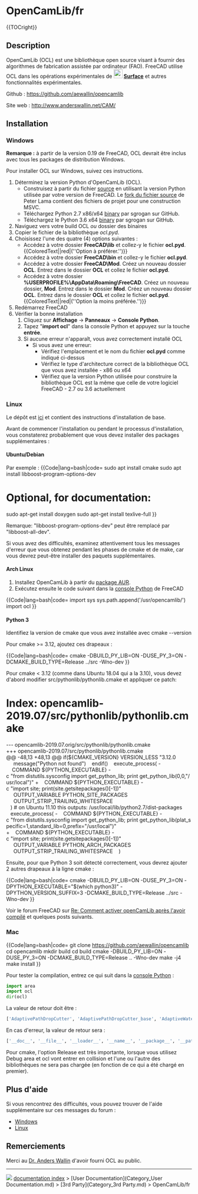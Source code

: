 # OpenCamLib/fr
{{TOCright}}

## Description

OpenCamLib (OCL) est une bibliothèque open source visant à fournir des algorithmes de fabrication assistée par ordinateur (FAO). FreeCAD utilise OCL dans les opérations expérimentales de **<img src="images/Path_Surface.svg" width=24px> [Surface](Path_Surface/fr.md)** et autres fonctionnalités expérimentales.

Github : <https://github.com/aewallin/opencamlib>

Site web : <http://www.anderswallin.net/CAM/>



## Installation

### Windows

**Remarque :** à partir de la version 0.19 de FreeCAD, OCL devrait être inclus avec tous les packages de distribution Windows.

Pour installer OCL sur Windows, suivez ces instructions.

1.  Déterminez la version Python d\'OpenCamLib (OCL).
    -   Construisez à partir du fichier [source](https://github.com/aewallin/opencamlib) en utilisant la version Python utilisée par votre version de FreeCAD. Le [fork du fichier source](https://github.com/peterlama/opencamlib) de Peter Lama contient des fichiers de projet pour une construction MSVC.
    -   Téléchargez Python 2.7 x86/x64 [binary](https://github.com/sgrogan/opencamlib/releases) par sgrogan sur GitHub.
    -   Téléchargez le Python 3.6 x64 [binary](https://github.com/sgrogan/opencamlib/releases) par sgrogan sur GitHub.
2.  Naviguez vers votre build OCL *ou* dossier des binaires
3.  Copier le fichier de la bibliothèque *ocl.pyd*.
4.  Choisissez l\'une des quatre (4) options suivantes :
    -   Accédez à votre dossier **FreeCAD\\lib** et collez-y le fichier **ocl.pyd**. {{ColoredText||red|(''Option à préférer.'')}}
    -   Accédez à votre dossier **FreeCAD\\bin** et collez-y le fichier **ocl.pyd**.
    -   Accédez à votre dossier **FreeCAD\\Mod**. Créez un nouveau dossier **OCL**. Entrez dans le dossier **OCL** et collez le fichier **ocl.pyd**.
    -   Accédez à votre dossier **%USERPROFILE%\\AppData\\Roaming\\FreeCAD**. Créez un nouveau dossier, **Mod**. Entrez dans le dossier **Mod**. Créez un nouveau dossier **OCL**. Entrez dans le dossier **OCL** et collez le fichier **ocl.pyd**. {{ColoredText||red|(''Option la moins préférée.'')}}
5.  Redémarrez FreeCAD
6.  Vérifier la bonne installation
    1.  Cliquez sur **Affichage** → **Panneaux** → **Console Python**.
    2.  Tapez \"**import ocl**\" dans la console Python et appuyez sur la touche **entrée**.
    3.  Si aucune erreur n\'apparaît, vous avez correctement installé OCL
        -   Si vous avez une erreur:
            -   Vérifiez l\'emplacement et le nom du fichier **ocl.pyd** comme indiqué ci-dessus
            -   Vérifiez le type d\'architecture correct de la bibliothèque OCL que vous avez installée - x86 ou x64
            -   Vérifiez que la version Python utilisée pour construire la bibliothèque OCL est la même que celle de votre logiciel FreeCAD - 2.7 ou 3.6 actuellement

### Linux

Le dépôt est [ici](https://github.com/aewallin/opencamlib) et contient des instructions d\'installation de base.

Avant de commencer l\'installation ou pendant le processus d\'installation, vous constaterez probablement que vous devez installer des packages supplémentaires :

#### Ubuntu/Debian

Par exemple : {{Code|lang=bash|code=
sudo apt install cmake
sudo apt install libboost-program-options-dev
# Optional, for documentation:
sudo apt-get install doxygen
sudo apt-get install texlive-full
}}

Remarque: \"libboost-program-options-dev\" peut être remplacé par \"libboost-all-dev\".

Si vous avez des difficultés, examinez attentivement tous les messages d\'erreur que vous obtenez pendant les phases de cmake et de make, car vous devrez peut-être installer des paquets supplémentaires.



#### Arch Linux 

1.  Installez OpenCamLib à partir du [package AUR](https://aur.archlinux.org/packages/opencamlib-git).
2.  Exécutez ensuite le code suivant dans la [console Python](Python_console/fr.md) de FreeCAD


{{Code|lang=bash|code=
import sys
sys.path.append('/usr/opencamlib/')
import ocl
}}

#### Python 3 

Identifiez la version de cmake que vous avez installée avec cmake --version

Pour cmake \>= 3.12, ajoutez ces drapeaux :


{{Code|lang=bash|code=
cmake -DBUILD_PY_LIB=ON -DUSE_PY_3=ON -DCMAKE_BUILD_TYPE=Release ../src -Wno-dev
}}

Pour cmake \< 3.12 (comme dans Ubuntu 18.04 qui a la 3.10), vous devez d\'abord modifier src/pythonlib/pythonlib.cmake et appliquer ce patch:

Index: opencamlib-2019.07/src/pythonlib/pythonlib.cmake
===================================================================
--- opencamlib-2019.07.orig/src/pythonlib/pythonlib.cmake
+++ opencamlib-2019.07/src/pythonlib/pythonlib.cmake
@@ -48,13 +48,13 @@ if(${CMAKE_VERSION} VERSION_LESS "3.12.0
     message("Python not found")
   endif()
   execute_process(
-    COMMAND ${PYTHON_EXECUTABLE} -c "from distutils.sysconfig import get_python_lib; print get_python_lib(0,0,\"/usr/local\")"
+    COMMAND ${PYTHON_EXECUTABLE} -c "import site; print(site.getsitepackages()[-1])"
     OUTPUT_VARIABLE PYTHON_SITE_PACKAGES
     OUTPUT_STRIP_TRAILING_WHITESPACE
   ) # on Ubuntu 11.10 this outputs: /usr/local/lib/python2.7/dist-packages
 
   execute_process(
-    COMMAND ${PYTHON_EXECUTABLE} -c "from distutils.sysconfig import get_python_lib; print get_python_lib(plat_specific=1,standard_lib=0,prefix=\"/usr/local\")"
+    COMMAND ${PYTHON_EXECUTABLE} -c "import site; print(site.getsitepackages()[-1])"
     OUTPUT_VARIABLE PYTHON_ARCH_PACKAGES
     OUTPUT_STRIP_TRAILING_WHITESPACE
   )

Ensuite, pour que Python 3 soit détecté correctement, vous devrez ajouter 2 autres drapeaux à la ligne cmake :


{{Code|lang=bash|code=
cmake -DBUILD_PY_LIB=ON -DUSE_PY_3=ON -DPYTHON_EXECUTABLE="$(which python3)" -DPYTHON_VERSION_SUFFIX=3 -DCMAKE_BUILD_TYPE=Release ../src -Wno-dev
}}

Voir le forum FreeCAD sur [Re: Comment activer openCamLib après l\'avoir compilé](https://forum.freecadweb.org/viewtopic.php?p=316970#p316988) et quelques posts suivants.

### Mac


{{Code|lang=bash|code=
git clone https://github.com/aewallin/opencamlib
cd opencamlib
mkdir build
cd build
cmake -DBUILD_PY_LIB=ON -DUSE_PY_3=ON -DCMAKE_BUILD_TYPE=Release .. -Wno-dev
make -j4
make install
}}

Pour tester la compilation, entrez ce qui suit dans la [console Python](Python_console/fr.md) :


```python
import area
import ocl
dir(ocl)
```

La valeur de retour doit être :


```python
['AdaptivePathDropCutter', 'AdaptivePathDropCutter_base', 'AdaptiveWaterline', 'AdaptiveWaterline_base', 'Arc', 'ArcSpanType', 'BallConeCutter', 'BallCutter', 'BatchDropCutter', 'BatchDropCutter_base', 'BatchPushCutter', 'BatchPushCutter_base', 'Bbox', 'BullConeCutter', 'BullCutter', 'CCPoint', 'CCType', 'CLPoint', 'CompBallCutter', 'CompCylCutter', 'ConeConeCutter', 'ConeCutter', 'CutterLocationSurface', 'CylConeCutter', 'CylCutter', 'Ellipse', 'EllipsePosition', 'Fiber', 'Fiber_base', 'Interval', 'Line', 'LineCLFilter', 'LineCLFilter_base', 'LineSpanType', 'MillingCutter', 'Path', 'PathDropCutter', 'PathDropCutter_base', 'Path_base', 'Point', 'STLReader', 'STLSurf', 'STLSurf_base', 'SpanType', 'Triangle', 'Triangle_base', 'Waterline', 'Waterline_base', 'WeaveVertexType', 'ZigZag', 'ZigZag_base', '__doc__', '__file__', '__loader__', '__name__', '__package__', '__spec__', 'eps', 'epsD', 'epsF', 'version']
```

En cas d\'erreur, la valeur de retour sera :


```python
['__doc__', '__file__', '__loader__', '__name__', '__package__', '__path__', '__spec__']
```

Pour cmake, l\'option Release est très importante, lorsque vous utilisez Debug area et ocl vont entrer en collision et l\'une ou l\'autre des bibliothèques ne sera pas chargée (en fonction de ce qui a été chargé en premier).



## Plus d\'aide 

Si vous rencontrez des difficultés, vous pouvez trouver de l\'aide supplémentaire sur ces messages du forum :

-   [Windows](https://forum.freecadweb.org/viewtopic.php?t=19205)
-   [Linux](https://forum.freecadweb.org/viewtopic.php?t=18017)



## Remerciements

Merci au [Dr. Anders Wallin](http://www.anderswallin.net/about/) d\'avoir fourni OCL au public.



---
![](images/Button_right.svg) [documentation index](../README.md) > [User Documentation](Category_User Documentation.md) > [3rd Party](Category_3rd Party.md) > OpenCamLib/fr
